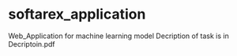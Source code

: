 # softarex_application
Web_Application for machine learning model
Decription of task is in Decriptoin.pdf
